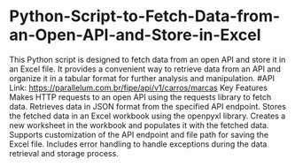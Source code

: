# Python-Script-to-Fetch-Data-from-an-Open-API-and-Store-in-Excel
This Python script is designed to fetch data from an open API and store it in an Excel file. It provides a convenient way to retrieve data from an API and organize it in a tabular format for further analysis and manipulation.
#API
Link: https://parallelum.com.br/fipe/api/v1/carros/marcas
Key Features
Makes HTTP requests to an open API using the requests library to fetch data.
Retrieves data in JSON format from the specified API endpoint.
Stores the fetched data in an Excel workbook using the openpyxl library.
Creates a new worksheet in the workbook and populates it with the fetched data.
Supports customization of the API endpoint and file path for saving the Excel file.
Includes error handling to handle exceptions during the data retrieval and storage process.
